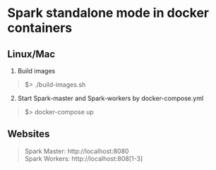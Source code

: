 # Spark standalone mode in docker containers

## Linux/Mac
1) Build images

> $> ./build-images.sh

2) Start Spark-master and Spark-workers by docker-compose.yml

> $> docker-compose up

## Websites
> Spark Master: http://localhost:8080 <br/>
> Spark Workers: http://localhost:808[1-3]
